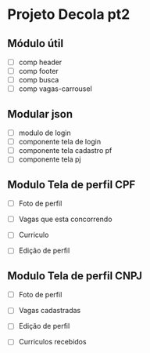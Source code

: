 # Projeto Decola pt2


## Módulo útil 
- [ ] comp header
 - [ ] comp footer
 - [ ] comp busca
- [ ] comp vagas-carrousel

 ## Modular json
- [ ] modulo de login
 - [ ] componente tela de login
 - [ ] componente tela cadastro pf
 - [ ] componente tela pj
 
 ## Modulo Tela de perfil CPF
- [ ]  Foto de perfil
- [ ] Vagas que esta concorrendo
- [ ] Curriculo
- [ ] Edição de perfil


 ## Modulo Tela de perfil CNPJ
- [ ]  Foto de perfil
- [ ] Vagas cadastradas
- [ ] Edição de perfil
- [ ] Curriculos recebidos
 